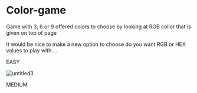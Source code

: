 # Color-game
Game with 3, 6 or 9 offered colors to choose by looking at RGB collor that is given on top of page 

It would be nice to make a new option to choose do you want RGB or HEX values to play with.... 

EASY

![untitled3](https://user-images.githubusercontent.com/31318398/31197332-06728e10-a951-11e7-8ff4-0af55445f058.png)


MEDIUM



